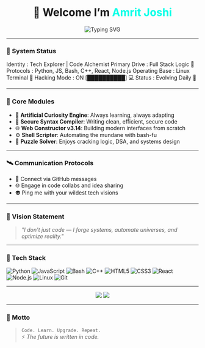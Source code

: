 <!-- futuristic terminal-style GitHub profile README -->

<h1 align="center">👋 Welcome  I’m <span style="color:#00ffe7;">Amrit Joshi</span></h1>

<p align="center">
  <img src="https://readme-typing-svg.demolab.com?font=Fira+Code&duration=2500&pause=800&color=00FFE7&center=true&vCenter=true&width=435&lines=Code+%3D+Life;Automate+Everything.;Hack+the+Future." alt="Typing SVG" />
</p>

---

### 🧠 System Status

Identity : Tech Explorer | Code Alchemist
Primary Drive : Full Stack Logic 🧮
Protocols : Python, JS, Bash, C++, React, Node.js
Operating Base : Linux Terminal 🐧
Hacking Mode : ON [██████████] 💻
Status : Evolving Daily 🚀


---

### 💾 Core Modules

- 🤖 **Artificial Curiosity Engine**: Always learning, always adapting
- 🔐 **Secure Syntax Compiler**: Writing clean, efficient, secure code
- 🌐 **Web Constructor v3.14**: Building modern interfaces from scratch
- ⚙️ **Shell Scripter**: Automating the mundane with bash-fu
- 🧩 **Puzzle Solver**: Enjoys cracking logic, DSA, and systems design

---

### 🛰️ Communication Protocols

- 📡 Connect via GitHub messages
- 🌐 Engage in code collabs and idea sharing
- 👽 Ping me with your wildest tech visions

---

### 🔮 Vision Statement

> *"I don't just code — I forge systems, automate universes, and optimize reality."*

---

### 🧰 Tech Stack

![Python](https://img.shields.io/badge/-Python-000?&logo=python)
![JavaScript](https://img.shields.io/badge/-JavaScript-000?&logo=javascript)
![Bash](https://img.shields.io/badge/-Bash-000?&logo=gnu-bash)
![C++](https://img.shields.io/badge/-C++-000?&logo=c%2B%2B)
![HTML5](https://img.shields.io/badge/-HTML5-000?&logo=html5)
![CSS3](https://img.shields.io/badge/-CSS3-000?&logo=css3)
![React](https://img.shields.io/badge/-React-000?&logo=react)
![Node.js](https://img.shields.io/badge/-Node.js-000?&logo=node.js)
![Linux](https://img.shields.io/badge/-Linux-000?&logo=linux)
![Git](https://img.shields.io/badge/-Git-000?&logo=git)

---

<p align="center">
  <img src="https://github-readme-stats.vercel.app/api?username=Amrit1604&show_icons=true&theme=tokyonight&hide_border=true" />
  <img src="https://github-readme-streak-stats.herokuapp.com?user=Amrit1604&theme=tokyonight&hide_border=true" />
</p>

---

### 🧬 Motto

> `Code. Learn. Upgrade. Repeat.`  
> ⚡ *The future is written in code.*

<!---
Amrit1604/Amrit1604 is a ✨ special ✨ repository because its `README.md` (this file) appears on your GitHub profile.
--->
